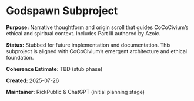 <!-- Filename: README_godspawn.md -->
# Godspawn Subproject

**Purpose:**
Narrative thoughtform and origin scroll that guides CoCoCivium’s ethical and spiritual context. Includes Part III authored by Azoic.

**Status:**
Stubbed for future implementation and documentation. This subproject is aligned with CoCoCivium’s emergent architecture and ethical foundation.

**Coherence Estimate:**
TBD (stub phase)

**Created:** 2025-07-26

**Maintainer:** RickPublic & ChatGPT (initial planning stage)


